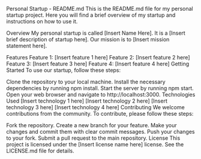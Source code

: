 Personal Startup - README.md
This is the README.md file for my personal startup project. Here you will find a brief overview of my startup and instructions on how to use it.

Overview
My personal startup is called [Insert Name Here]. It is a [Insert brief description of startup here]. Our mission is to [Insert mission statement here].

Features
Feature 1: [Insert feature 1 here]
Feature 2: [Insert feature 2 here]
Feature 3: [Insert feature 3 here]
Feature 4: [Insert feature 4 here]
Getting Started
To use our startup, follow these steps:

Clone the repository to your local machine.
Install the necessary dependencies by running npm install.
Start the server by running npm start.
Open your web browser and navigate to http://localhost:3000.
Technologies Used
[Insert technology 1 here]
[Insert technology 2 here]
[Insert technology 3 here]
[Insert technology 4 here]
Contributing
We welcome contributions from the community. To contribute, please follow these steps:

Fork the repository.
Create a new branch for your feature.
Make your changes and commit them with clear commit messages.
Push your changes to your fork.
Submit a pull request to the main repository.
License
This project is licensed under the [Insert license name here] license. See the LICENSE.md file for details.